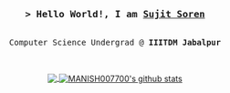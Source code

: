 <!-- ### Hi there 👋 -->

<h3 align="center">
        <samp>&gt; Hello World!, I am
                <b><a target="_blank" href="#">Sujit Soren</a></b>
        </samp>
</h3>

<p align="center">
        <samp>
                <br>
                        Computer Science Undergrad @<b> IIITDM Jabalpur</b>
                <br>
        </samp>
</p>

<br>

<p align="center">
<a href="https://github.com/Sujit1011">
  <img align="center" src="https://github-readme-stats.vercel.app/api/top-langs/?username=Sujit1011&theme=dark&layout=compact" />
  <img align="center" src="https://github-readme-stats.vercel.app/api?username=Sujit1011&show_icons=true&theme=dark&count_private=true&icon_color=439975&text_color=6e6e6e" alt="MANISH007700's github stats"/>
</a></p>
<br>


<!--
**Sujit1011/Sujit1011** is a ✨ _special_ ✨ repository because its `README.md` (this file) appears on your GitHub profile.

Here are some ideas to get you started:

- 🔭 I’m currently working on ...
- 🌱 I’m currently learning ...
- 👯 I’m looking to collaborate on ...
- 🤔 I’m looking for help with ...
- 💬 Ask me about ...
- 📫 How to reach me: ...
- 😄 Pronouns: ...
- ⚡ Fun fact: ...
-->
